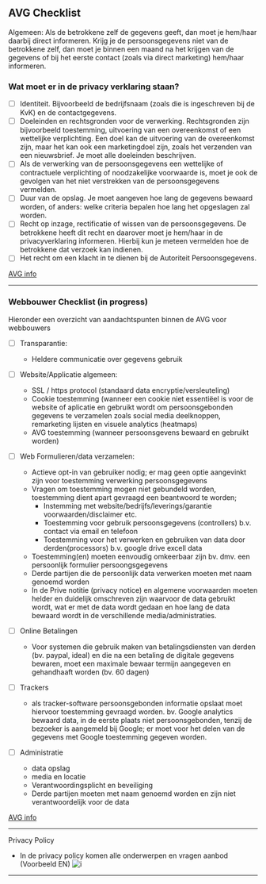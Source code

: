 ## AVG Checklist

Algemeen:
Als de betrokkene zelf de gegevens geeft, dan moet je hem/haar daarbij direct informeren. Krijg je de persoonsgegevens niet van de betrokkene zelf, dan moet je binnen een maand na het krijgen van de gegevens of bij het eerste contact (zoals via direct marketing) hem/haar informeren.

### Wat moet er in de privacy verklaring staan?
- [ ] Identiteit. Bijvoorbeeld de bedrijfsnaam (zoals die is ingeschreven bij de KvK) en de contactgegevens.
- [ ] Doeleinden en rechtsgronden voor de verwerking. Rechtsgronden zijn bijvoorbeeld toestemming, uitvoering van een overeenkomst of een wettelijke verplichting. Een doel kan de uitvoering van de overeenkomst zijn, maar het kan ook een marketingdoel zijn, zoals het verzenden van een nieuwsbrief. Je moet alle doeleinden beschrijven.
- [ ] Als de verwerking van de persoonsgegevens een wettelijke of contractuele verplichting of noodzakelijke voorwaarde is, moet je ook de gevolgen van het niet verstrekken van de persoonsgegevens vermelden.
- [ ] Duur van de opslag. Je moet aangeven hoe lang de gegevens bewaard worden, of anders: welke criteria bepalen hoe lang het opgeslagen zal worden.
- [ ] Recht op inzage, rectificatie of wissen van de persoonsgegevens. De betrokkene heeft dit recht en daarover moet je hem/haar in de privacyverklaring informeren. Hierbij kun je meteen vermelden hoe de betrokkene dat verzoek kan indienen.
- [ ] Het recht om een klacht in te dienen bij de Autoriteit Persoonsgegevens.

[AVG info](https://github.com/webbouwer/boilerplates/tree/master/data/privacy/GDPR)

--- 
 ### Webbouwer Checklist (in progress)
Hieronder een overzicht van aandachtspunten binnen de AVG voor webbouwers

- [ ] Transparantie:
  - Heldere communicatie over gegevens gebruik

- [ ] Website/Applicatie algemeen:
  - SSL / https protocol (standaard data encryptie/versleuteling)
  - Cookie toestemming (wanneer een cookie niet essentiëel is voor de website of aplicatie en gebruikt wordt om persoonsgebonden gegevens te verzamelen zoals social media deelknoppen, remarketing lijsten en visuele analytics (heatmaps)
  - AVG toestemming (wanneer persoonsgevens bewaard en gebruikt worden)

- [ ] Web Formulieren/data verzamelen:
  - Actieve opt-in van gebruiker nodig; er mag geen optie aangevinkt zijn voor toestemming verwerking persoonsgegevens
  - Vragen om toestemming mogen niet gebundeld worden, toestemming dient apart gevraagd een beantwoord te worden;
    - Instemming met website/bedrijfs/leverings/garantie voorwaarden/disclaimer etc.
    - Toestemming voor gebruik persoonsgegevens (controllers) b.v. contact via email en telefoon
    - Toestemming voor het verwerken en gebruiken van data door derden(processors) b.v. google drive excell data
  - Toestemming(en) moeten eenvoudig omkeerbaar zijn bv. dmv. een persoonlijk formulier persoongsgegevens
  - Derde partijen die de persoonlijk data verwerken moeten met naam genoemd worden
  - In de Prive notitie (privacy notice) en algemene voorwaarden moeten helder en duidelijk omschreven zijn waarvoor de data gebruikt wordt, wat er met de data wordt gedaan en hoe lang de data bewaard wordt in de verschillende media/administraties.

- [ ] Online Betalingen
  - Voor systemen die gebruik maken van betalingsdiensten van derden (bv. paypal, ideal) en die na een betaling de digitale gegevens bewaren, moet een maximale bewaar termijn aangegeven en gehandhaaft worden (bv. 60 dagen)


- [ ] Trackers
  - als tracker-software persoonsgebonden informatie opslaat moet hiervoor toestemming gevraagd worden.
  bv. Google analytics bewaard data, in de eerste plaats niet persoonsgebonden, tenzij de bezoeker is aangemeld bij Google; er moet voor het delen van de gegevens met Google toestemming gegeven worden.  
  
- [ ] Administratie 
  - data opslag 
  - media en locatie
  - Verantwoordingsplicht en beveiliging
  - Derde partijen moeten met naam genoemd worden en zijn niet verantwoordelijk voor de data 


[AVG info](https://github.com/webbouwer/boilerplates/tree/master/data/privacy/GDPR)

---

Privacy Policy 
- In de privacy policy komen alle onderwerpen en vragen aanbod (Voorbeeld EN) 
  ![i](https://assets.econsultancy.com/images/0008/7669/privacy_notice_ico.jpg)

---
